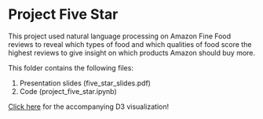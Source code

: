 # Project Five Star  
  
This project used natural language processing on Amazon Fine Food reviews to reveal which types of food and 
which qualities of food score the highest reviews to give insight on which products Amazon should buy more.  
  
This folder contains the following files:  
1) Presentation slides (five_star_slides.pdf)  
2) Code (project_five_star.ipynb)

[Click here](https://cdn.rawgit.com/aschlissel/work_in_progress/master/project_five_star/index.html) for the accompanying D3 visualization!
